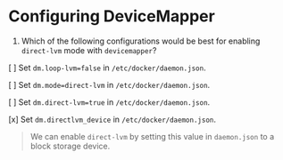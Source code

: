 # Configuring DeviceMapper

1. Which of the following configurations would be best for enabling `direct-lvm` mode with `devicemapper`?

[ ] Set `dm.loop-lvm=false` in `/etc/docker/daemon.json`.

[ ] Set `dm.mode=direct-lvm` in `/etc/docker/daemon.json`.

[ ] Set `dm.direct-lvm=true` in `/etc/docker/daemon.json`.

[x] Set `dm.directlvm_device` in `/etc/docker/daemon.json`.

> We can enable `direct-lvm` by setting this value in `daemon.json` to a block storage device.
